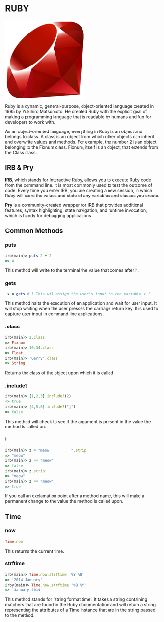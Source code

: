 # RUBY

![Ruby Logo](../../assets/images/ruby-logo.png)

Ruby is a dynamic, general-purpose, object-oriented language created in 1995 by
Yukihiro Matsumoto. He created Ruby with the explicit goal of making a
programming language that is readable by humans and fun for developers to work
with.

As an object-oriented language, everything in Ruby is an object and belongs to
class. A class is an object from which other objects can inherit and overwrite
values and methods. For example, the number 2 is an object belonging to the
Fixnum class. Fixnum, itself is an object, that extends from the Class class.

## IRB & Pry

**IRB**, which stands for Interactive Ruby, allows you to execute Ruby code from the
command line. It is most commonly used to test the outcome of code. Every time
you enter IRB, you are creating a new session, in which Ruby will store the
values and state of any variables and classes you create.

**Pry** is a community-created wrapper for IRB that provides additional features,
syntax highlighting, state navigation, and runtime invocation, which is handy
for debugging applications

## Common Methods

### puts

```ruby
irb(main)> puts 2 + 2
=> 4
```

This method will write to the terminal the value that comes after it.

### gets

```ruby
 x = gets # [ This wil assign the user's input to the variable x ]
```

This method halts the execution of an application and wait for user input. It
will stop waiting when the user presses the carriage return key. It is used to
capture user input in command line applications.


### .class

```ruby
irb(main)> 2.class
=> Fixnum
irb(main)> 10.34.class
=> Float
irb(main)> 'Gerry'.class
=> String
```

Returns the class of the object upon which it is called

### .include?

```ruby
irb(main)> [1,2,3].include?(2)
=> true
irb(main)> [4,5,6].include?("j")
=> false
```

This method will check to see if the argument is present in the value the
method is called on.

### !

```ruby
irb(main)> z = "meow          ".strip
=> "meow"
irb(main)> z == "meow"
=> false
irb(main)> z.strip!
=> "meow"
irb(main)> z == "meow"
=> true
```

If you call an exclamation point after a method name, this will make a permanent
change to the value the method is called upon.

## Time

### now

```ruby
Time.now
```

This returns the current time.

### strftime

```ruby
irb(main)> Time.now.strftime '%Y %B'
=> '2014 January'
irby(main)> Time.now.strftime '%B %Y'
=> 'January 2014'
```

This method stands for 'string format time'. It takes a string containing
matchers that are found in the Ruby documentation and will return a string
representing the attributes of a Time instance that are in the string passed to
the method.
